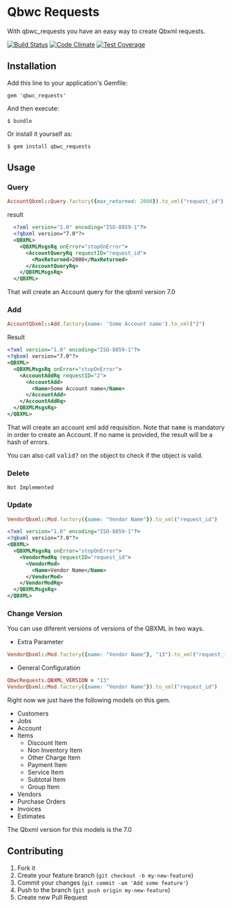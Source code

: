 # Qbwc Requests

With qbwc_requests you have an easy way to create Qbxml requests.

[![Build Status](https://semaphoreci.com/api/v1/projects/c357ba42-3d3e-4061-985e-6c3c9c68a9b4/557601/badge.svg)](https://semaphoreci.com/apotema/qbwc_requests)
[![Code Climate](https://codeclimate.com/github/apotema/qbwc_requests/badges/gpa.svg)](https://codeclimate.com/github/apotema/qbwc_requests)
[![Test Coverage](https://codeclimate.com/github/apotema/qbwc_requests/badges/coverage.svg)](https://codeclimate.com/github/apotema/qbwc_requests/coverage)

## Installation

Add this line to your application's Gemfile:

    gem 'qbwc_requests'

And then execute:

    $ bundle

Or install it yourself as:

    $ gem install qbwc_requests

## Usage

### Query

  ```ruby
  AccountQbxml::Query.factory({max_returned: 2000}).to_xml("request_id")
  ```

  result

  ```xml
    <?xml version="1.0" encoding="ISO-8859-1"?>
    <?qbxml version="7.0"?>
    <QBXML>
      <QBXMLMsgsRq onError="stopOnError">
        <AccountQueryRq requestID="request_id">
          <MaxReturned>2000</MaxReturned>
        </AccountQueryRq>
      </QBXMLMsgsRq>
    </QBXML>
  ```

That will create an Account query for the qbxml version 7.0

### Add

  ```ruby
  AccountQbxml::Add.factory(name: 'Some Account name').to_xml("2")
  ```

  Result  

  ```xml
  <?xml version="1.0" encoding="ISO-8859-1"?>
  <?qbxml version="7.0"?>
  <QBXML>
    <QBXMLMsgsRq onError="stopOnError">
      <AccountAddRq requestID="2">
        <AccountAdd>
          <Name>Some Account name</Name>
        </AccountAdd>
      </AccountAddRq>
    </QBXMLMsgsRq>
  </QBXML>
  ```

  That will create an account xml add requisition.
  Note that <tt>name</tt> is mandatory in order to create an Account.
  If no name is provided, the result will be a hash of errors.

  You can also call <tt>valid?</tt> on the object to check if the object is valid.

### Delete

    Not Implemented

### Update

  ```ruby
  VendorQbxml::Mod.factory({name: "Vendor Name"}).to_xml("request_id")
  ```

  ```xml
  <?xml version="1.0" encoding="ISO-8859-1"?>
  <?qbxml version="7.0"?>
  <QBXML>
    <QBXMLMsgsRq onError="stopOnError">
      <VendorModRq requestID="request_id">
        <VendorMod>
          <Name>Vendor Name</Name>
        </VendorMod>
      </VendorModRq>
    </QBXMLMsgsRq>
  </QBXML>
  ```

### Change Version

  You can use diferent versions of versions of the QBXML in two ways.

  - Extra Parameter
  ```ruby
  VendorQbxml::Mod.factory({name: "Vendor Name"}, "13").to_xml("request_id")
  ```

  - General Configuration
  ```ruby
  QbwcRequests.QBXML_VERSION = "13"
  VendorQbxml::Mod.factory({name: "Vendor Name"}).to_xml("request_id")
  ```

Right now we just have the following models on this gem.

- Customers
- Jobs
- Account
- Items
  - Discount Item
  - Non Inventory Item
  - Other Charge Item
  - Payment Item
  - Service Item
  - Subtotal Item
  - Group Item
- Vendors
- Purchase Orders
- Invoices
- Estimates

The Qbxml version for this models is the 7.0


## Contributing

1. Fork it
2. Create your feature branch (`git checkout -b my-new-feature`)
3. Commit your changes (`git commit -am 'Add some feature'`)
4. Push to the branch (`git push origin my-new-feature`)
5. Create new Pull Request
